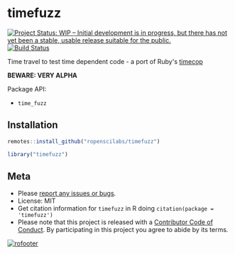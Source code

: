timefuzz
========



[![Project Status: WIP – Initial development is in progress, but there has not yet been a stable, usable release suitable for the public.](https://www.repostatus.org/badges/latest/wip.svg)](https://www.repostatus.org/#wip)
[![Build Status](https://travis-ci.com/ropenscilabs/timefuzz.svg?branch=master)](https://travis-ci.com/ropenscilabs/timefuzz)

Time travel to test time dependent code - a port of Ruby's [timecop](https://github.com/travisjeffery/timecop)

**BEWARE: VERY ALPHA**

Package API:

 - `time_fuzz`

## Installation


```r
remotes::install_github("ropenscilabs/timefuzz")
```


```r
library("timefuzz")
```


## Meta

* Please [report any issues or bugs](https://github.com/ropenscilabs/timefuzz/issues).
* License: MIT
* Get citation information for `timefuzz` in R doing `citation(package = 'timefuzz')`
* Please note that this project is released with a [Contributor Code of Conduct](CODE_OF_CONDUCT.md). By participating in this project you agree to abide by its terms.

[![rofooter](https://ropensci.org/public_images/github_footer.png)](https://ropensci.org)

